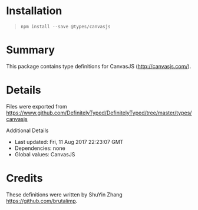 # Installation
> `npm install --save @types/canvasjs`

# Summary
This package contains type definitions for CanvasJS (http://canvasjs.com/).

# Details
Files were exported from https://www.github.com/DefinitelyTyped/DefinitelyTyped/tree/master/types/canvasjs

Additional Details
 * Last updated: Fri, 11 Aug 2017 22:23:07 GMT
 * Dependencies: none
 * Global values: CanvasJS

# Credits
These definitions were written by ShuYin Zhang  <https://github.com/brutalimp>.
